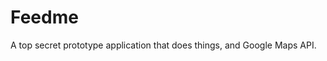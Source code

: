 <!--
  id: 2612
  slug: feedme
  type: fortpolio
  content: <p>A top secret prototype application that does things, and Google Maps API.</p> 
  categories: javascript,frontend,HTML/CSS,framework,mobile
  tags: API,Javascript,Angular,Less
  datefrom: 2014-04-16
  dateto: 2014-04-24
  incv: false
  inportfolio: false
  clients: 72andSunny
  collaboration: 
  prizes: 
  images: 
-->

# Feedme

<p>A top secret prototype application that does things, and Google Maps API.</p>


